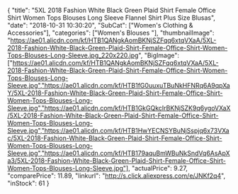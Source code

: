 {
	"title": "5XL 2018 Fashion White Black Green Plaid Shirt Female Office Shirt Women Tops Blouses Long Sleeve Flannel Shirt Plus Size Blusas",
	"date": "2018-10-31 10:30:20",
	"SubCat": ["Women's Clothing & Accessories"],
	"categories": ["Women's Blouses "],
	"thumbnailImage": "https://ae01.alicdn.com/kf/HTB1QANgkAomBKNjSZFqq6xtqVXaA/5XL-2018-Fashion-White-Black-Green-Plaid-Shirt-Female-Office-Shirt-Women-Tops-Blouses-Long-Sleeve.jpg_220x220.jpg",
	"BigImage": ["https://ae01.alicdn.com/kf/HTB1QANgkAomBKNjSZFqq6xtqVXaA/5XL-2018-Fashion-White-Black-Green-Plaid-Shirt-Female-Office-Shirt-Women-Tops-Blouses-Long-Sleeve.jpg","https://ae01.alicdn.com/kf/HTB1fG0uuxuTBuNkHFNRq6A9qpXaY/5XL-2018-Fashion-White-Black-Green-Plaid-Shirt-Female-Office-Shirt-Women-Tops-Blouses-Long-Sleeve.jpg","https://ae01.alicdn.com/kf/HTB1GkGQkcIrBKNjSZK9q6ygoVXaX/5XL-2018-Fashion-White-Black-Green-Plaid-Shirt-Female-Office-Shirt-Women-Tops-Blouses-Long-Sleeve.jpg","https://ae01.alicdn.com/kf/HTB1HwYECNSYBuNjSspjq6x73VXac/5XL-2018-Fashion-White-Black-Green-Plaid-Shirt-Female-Office-Shirt-Women-Tops-Blouses-Long-Sleeve.jpg","https://ae01.alicdn.com/kf/HTB179aquBmWBuNkSndVq6AsApXa3/5XL-2018-Fashion-White-Black-Green-Plaid-Shirt-Female-Office-Shirt-Women-Tops-Blouses-Long-Sleeve.jpg"],
	"actualPrice": 9.27,
	"comparePrice": 11.89,
	"linkurl": "http://s.click.aliexpress.com/e/JNKf2q4",
	"inStock": 61
}
